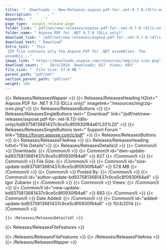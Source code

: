```yaml
---
title:  "  Downloads ---New-Releases-aspose.pdf-for-.net-9.7.0-(dlls-only) . " 
description:  "    . " 
keywords:  "    . " 
page_type:  single_release_page
folder_link: " pdf/net/new-releases/aspose.pdf-for-.net-9.7.0-(dlls-only)/"
folder_name: " Aspose.PDF for .NET 9.7.0 (DLLs only)"
download_link: " /pdf/net/new-releases/aspose.pdf-for-.net-9.7.0-(dlls-only)/bd9375813681437c9ce5c8f0930f84a6"
download_text: " Download"
Intro_text: " This
 ZIP file contains only the Aspose.Pdf for .NET assemblies. The 
assembli..."
image_link: " https://downloads.aspose.com/resources/img/zip-icon.png"
download_count: "   10/4/2014  Downloads: 627  Views: 683"
file_size: "  File Size: 57.6 MB "
parent_path: "pdf/net"
section_parent_path: "pdf/net"
weight: 188 
---
```


{{< Releases/ReleasesWapper >}}
  {{< Releases/ReleasesHeading H2txt=" Aspose.PDF for .NET 9.7.0 (DLLs only)" imagelink="/resources/img/zip-icon.png">}}
  {{< Releases/ReleasesButtons >}}
    {{< Releases/ReleasesSingleButtons text=" Download" link="/pdf/net/new-releases/aspose.pdf-for-.net-9.7.0-(dlls-only)/bd9375813681437c9ce5c8f0930f84a6%20%20" >}}
    {{< Releases/ReleasesSingleButtons text=" Support Forum " link="https://forum.aspose.com/c/pdf" >}}
  {{< Releases/ReleasesButtons >}}
  {{< Releases/ReleasesFileArea >}}
    {{< Releases/ReleasesHeading h4txt="File Details">}}
    {{< Releases/ReleasesDetailsUl >}}
            {{< Common/li  >}} Downloads: {{< /Common/li >}} 
      {{< Common/li id="dwn-update-bd9375813681437c9ce5c8f0930f84a6" >}} 627 {{< /Common/li >}} 
      {{< Common/li  >}} File Size: {{< /Common/li >}} 
      {{< Common/li id="size-update-bd9375813681437c9ce5c8f0930f84a6" >}} 57.6 MB {{< /Common/li >}} 
      {{< Common/li  >}} Posted By: {{< /Common/li >}} 
      {{< Common/li id="author-update-bd9375813681437c9ce5c8f0930f84a6" >}} Igor Zubarev {{< /Common/li >}} 
      {{< Common/li  >}} Views: {{< /Common/li >}} 
      {{< Common/li id="view-update-bd9375813681437c9ce5c8f0930f84a6" >}} 683 {{< /Common/li >}} 
      {{< Common/li  >}} Date Added: {{< /Common/li >}} 
      {{< Common/li id="added-update-bd9375813681437c9ce5c8f0930f84a6" >}} 10/4/2014 {{< /Common/li >}} 

    {{< /Releases/ReleasesDetailsUl >}}

  {{< Releases/ReleasesFileFeatures >}}
      
  {{< /Releases/ReleasesFileFeatures >}}
 {{< /Releases/ReleasesFileArea >}}
{{< /Releases/ReleasesWapper >}}


